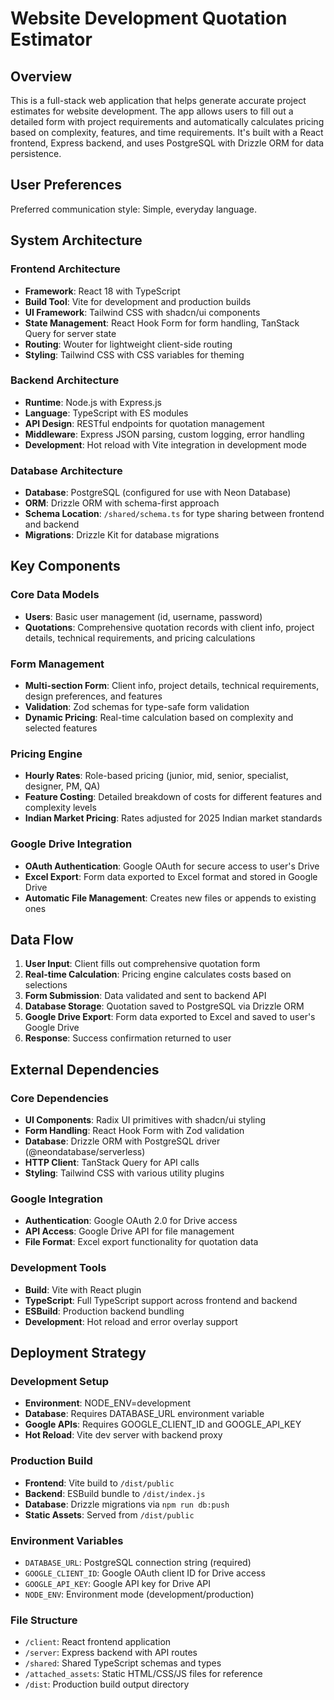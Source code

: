 # Website Development Quotation Estimator

## Overview

This is a full-stack web application that helps generate accurate project estimates for website development. The app allows users to fill out a detailed form with project requirements and automatically calculates pricing based on complexity, features, and time requirements. It's built with a React frontend, Express backend, and uses PostgreSQL with Drizzle ORM for data persistence.

## User Preferences

Preferred communication style: Simple, everyday language.

## System Architecture

### Frontend Architecture
- **Framework**: React 18 with TypeScript
- **Build Tool**: Vite for development and production builds
- **UI Framework**: Tailwind CSS with shadcn/ui components
- **State Management**: React Hook Form for form handling, TanStack Query for server state
- **Routing**: Wouter for lightweight client-side routing
- **Styling**: Tailwind CSS with CSS variables for theming

### Backend Architecture
- **Runtime**: Node.js with Express.js
- **Language**: TypeScript with ES modules
- **API Design**: RESTful endpoints for quotation management
- **Middleware**: Express JSON parsing, custom logging, error handling
- **Development**: Hot reload with Vite integration in development mode

### Database Architecture
- **Database**: PostgreSQL (configured for use with Neon Database)
- **ORM**: Drizzle ORM with schema-first approach
- **Schema Location**: `/shared/schema.ts` for type sharing between frontend and backend
- **Migrations**: Drizzle Kit for database migrations

## Key Components

### Core Data Models
- **Users**: Basic user management (id, username, password)
- **Quotations**: Comprehensive quotation records with client info, project details, technical requirements, and pricing calculations

### Form Management
- **Multi-section Form**: Client info, project details, technical requirements, design preferences, and features
- **Validation**: Zod schemas for type-safe form validation
- **Dynamic Pricing**: Real-time calculation based on complexity and selected features

### Pricing Engine
- **Hourly Rates**: Role-based pricing (junior, mid, senior, specialist, designer, PM, QA)
- **Feature Costing**: Detailed breakdown of costs for different features and complexity levels
- **Indian Market Pricing**: Rates adjusted for 2025 Indian market standards

### Google Drive Integration
- **OAuth Authentication**: Google OAuth for secure access to user's Drive
- **Excel Export**: Form data exported to Excel format and stored in Google Drive
- **Automatic File Management**: Creates new files or appends to existing ones

## Data Flow

1. **User Input**: Client fills out comprehensive quotation form
2. **Real-time Calculation**: Pricing engine calculates costs based on selections
3. **Form Submission**: Data validated and sent to backend API
4. **Database Storage**: Quotation saved to PostgreSQL via Drizzle ORM
5. **Google Drive Export**: Form data exported to Excel and saved to user's Google Drive
6. **Response**: Success confirmation returned to user

## External Dependencies

### Core Dependencies
- **UI Components**: Radix UI primitives with shadcn/ui styling
- **Form Handling**: React Hook Form with Zod validation
- **Database**: Drizzle ORM with PostgreSQL driver (@neondatabase/serverless)
- **HTTP Client**: TanStack Query for API calls
- **Styling**: Tailwind CSS with various utility plugins

### Google Integration
- **Authentication**: Google OAuth 2.0 for Drive access
- **API Access**: Google Drive API for file management
- **File Format**: Excel export functionality for quotation data

### Development Tools
- **Build**: Vite with React plugin
- **TypeScript**: Full TypeScript support across frontend and backend
- **ESBuild**: Production backend bundling
- **Development**: Hot reload and error overlay support

## Deployment Strategy

### Development Setup
- **Environment**: NODE_ENV=development
- **Database**: Requires DATABASE_URL environment variable
- **Google APIs**: Requires GOOGLE_CLIENT_ID and GOOGLE_API_KEY
- **Hot Reload**: Vite dev server with backend proxy

### Production Build
- **Frontend**: Vite build to `/dist/public`
- **Backend**: ESBuild bundle to `/dist/index.js`
- **Database**: Drizzle migrations via `npm run db:push`
- **Static Assets**: Served from `/dist/public`

### Environment Variables
- `DATABASE_URL`: PostgreSQL connection string (required)
- `GOOGLE_CLIENT_ID`: Google OAuth client ID for Drive access
- `GOOGLE_API_KEY`: Google API key for Drive API
- `NODE_ENV`: Environment mode (development/production)

### File Structure
- `/client`: React frontend application
- `/server`: Express backend with API routes
- `/shared`: Shared TypeScript schemas and types
- `/attached_assets`: Static HTML/CSS/JS files for reference
- `/dist`: Production build output directory
